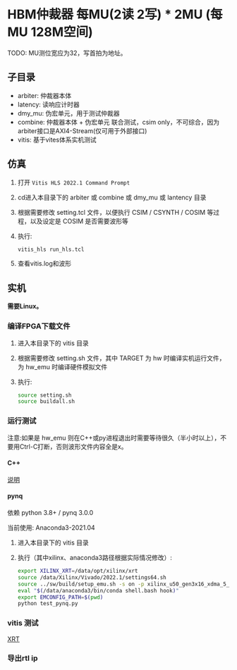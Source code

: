 # HBM仲裁器 每MU(2读 2写) * 2MU (每MU 128M空间)

TODO: MU测位宽应为32，写首拍为地址。

## 子目录

* arbiter: 仲裁器本体
* latency: 读响应计时器
* dmy_mu: 伪宏单元，用于测试仲裁器
* combine: 仲裁器本体 + 伪宏单元 联合测试，csim only，不可综合，因为arbiter接口是AXI4-Stream(仅可用于外部接口)
* vitis: 基于vites体系实机测试

## 仿真
1. 打开 ```Vitis HLS 2022.1 Command Prompt```
2. cd进入本目录下的 arbiter 或 combine 或 dmy_mu 或 lantency 目录
3. 根据需要修改 setting.tcl 文件，以便执行 CSIM / CSYNTH / COSIM 等过程，以及设定是 COSIM 是否需要波形等
4. 执行:

   ```sh
   vitis_hls run_hls.tcl
   ```
5. 查看vitis.log和波形

## 实机

**需要Linux。**

### 编译FPGA下载文件
1. 进入本目录下的 vitis 目录
2. 根据需要修改 setting.sh 文件，其中 TARGET 为 hw 时编译实机运行文件，为 hw_emu 时编译硬件模拟文件
3. 执行:

    ```sh
    source setting.sh
    source buildall.sh
    ```

### 运行测试

注意:如果是 hw_emu 则在C++或py进程退出时需要等待很久（半小时以上），不要用Ctrl-C打断，否则波形文件内容全是x。

#### C++
[说明](sw/README.md)

#### pynq
依赖 python 3.8+ / pynq 3.0.0

当前使用: Anaconda3-2021.04

1. 进入本目录下的 vitis 目录
2. 执行（其中xilinx、anaconda3路径根据实际情况修改）:
   
   ```sh
   export XILINX_XRT=/data/opt/xilinx/xrt
   source /data/Xilinx/Vivado/2022.1/settings64.sh
   source ../sw/build/setup_emu.sh -s on -p xilinx_u50_gen3x16_xdma_5_202210_1
   eval "$(/data/anaconda3/bin/conda shell.bash hook)"
   export EMCONFIG_PATH=$(pwd)
   python test_pynq.py
   ```


### vitis 测试

[XRT](/doc/XRT.md)

### 导出rtl ip
